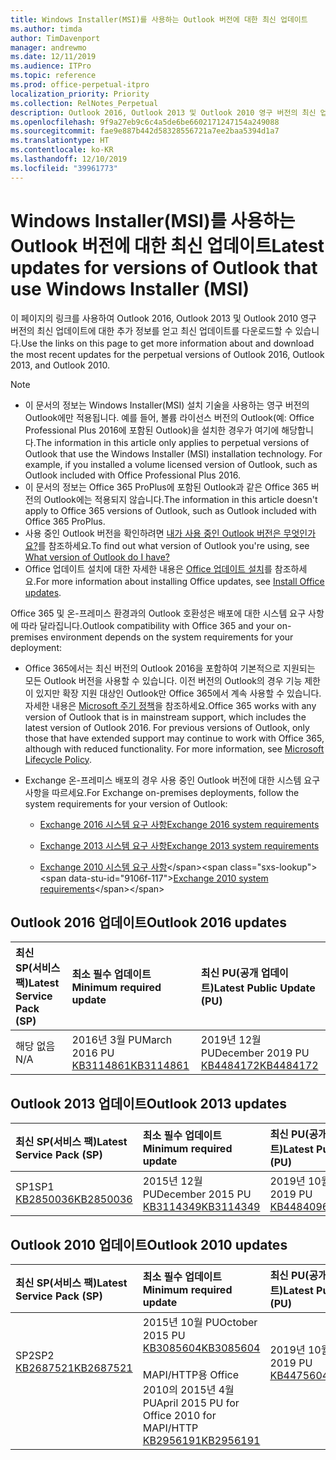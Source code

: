 ```yaml
---
title: Windows Installer(MSI)를 사용하는 Outlook 버전에 대한 최신 업데이트
ms.author: timda
author: TimDavenport
manager: andrewmo
ms.date: 12/11/2019
ms.audience: ITPro
ms.topic: reference
ms.prod: office-perpetual-itpro
localization_priority: Priority
ms.collection: RelNotes_Perpetual
description: Outlook 2016, Outlook 2013 및 Outlook 2010 영구 버전의 최신 업데이트 정보에 대한 링크를 IT 전문가에게 제공합니다.
ms.openlocfilehash: 9f9a27eb9c6c4a5de6be6602171247154a249088
ms.sourcegitcommit: fae9e887b442d58328556721a7ee2baa5394d1a7
ms.translationtype: HT
ms.contentlocale: ko-KR
ms.lasthandoff: 12/10/2019
ms.locfileid: "39961773"
---
```

# <a name="latest-updates-for-versions-of-outlook-that-use-windows-installer-msi"></a><span data-ttu-id="9106f-103">Windows Installer(MSI)를 사용하는 Outlook 버전에 대한 최신 업데이트</span><span class="sxs-lookup"><span data-stu-id="9106f-103">Latest updates for versions of Outlook that use Windows Installer (MSI)</span></span>

<span data-ttu-id="9106f-104">이 페이지의 링크를 사용하여 Outlook 2016, Outlook 2013 및 Outlook 2010 영구 버전의 최신 업데이트에 대한 추가 정보를 얻고 최신 업데이트를 다운로드할 수 있습니다.</span><span class="sxs-lookup"><span data-stu-id="9106f-104">Use the links on this page to get more information about and download the most recent updates for the perpetual versions of Outlook 2016, Outlook 2013, and Outlook 2010.</span></span>
  
> [!NOTE]
> - <span data-ttu-id="9106f-p101">이 문서의 정보는 Windows Installer(MSI) 설치 기술을 사용하는 영구 버전의 Outlook에만 적용됩니다. 예를 들어, 볼륨 라이선스 버전의 Outlook(예: Office Professional Plus 2016에 포함된 Outlook)을 설치한 경우가 여기에 해당합니다.</span><span class="sxs-lookup"><span data-stu-id="9106f-p101">The information in this article only applies to perpetual versions of Outlook that use the Windows Installer (MSI) installation technology. For example, if you installed a volume licensed version of Outlook, such as Outlook included with Office Professional Plus 2016.</span></span>
> - <span data-ttu-id="9106f-107">이 문서의 정보는 Office 365 ProPlus에 포함된 Outlook과 같은 Office 365 버전의 Outlook에는 적용되지 않습니다.</span><span class="sxs-lookup"><span data-stu-id="9106f-107">The information in this article doesn't apply to Office 365 versions of Outlook, such as Outlook included with Office 365 ProPlus.</span></span>
> - <span data-ttu-id="9106f-108">사용 중인 Outlook 버전을 확인하려면 [내가 사용 중인 Outlook 버전은 무엇인가요?](https://support.office.com/article/b3a9568c-edb5-42b9-9825-d48d82b2257c)를 참조하세요.</span><span class="sxs-lookup"><span data-stu-id="9106f-108">To find out what version of Outlook you're using, see [What version of Outlook do I have?](https://support.office.com/article/b3a9568c-edb5-42b9-9825-d48d82b2257c)</span></span>
> - <span data-ttu-id="9106f-109">Office 업데이트 설치에 대한 자세한 내용은 [Office 업데이트 설치](https://support.office.com/article/2ab296f3-7f03-43a2-8e50-46de917611c5)를 참조하세요.</span><span class="sxs-lookup"><span data-stu-id="9106f-109">For more information about installing Office updates, see [Install Office updates](https://support.office.com/article/2ab296f3-7f03-43a2-8e50-46de917611c5).</span></span> 
  
<span data-ttu-id="9106f-110">Office 365 및 온-프레미스 환경과의 Outlook 호환성은 배포에 대한 시스템 요구 사항에 따라 달라집니다.</span><span class="sxs-lookup"><span data-stu-id="9106f-110">Outlook compatibility with Office 365 and your on-premises environment depends on the system requirements for your deployment:</span></span>
  
- <span data-ttu-id="9106f-p102">Office 365에서는 최신 버전의 Outlook 2016을 포함하여 기본적으로 지원되는 모든 Outlook 버전을 사용할 수 있습니다. 이전 버전의 Outlook의 경우 기능 제한이 있지만 확장 지원 대상인 Outlook만 Office 365에서 계속 사용할 수 있습니다. 자세한 내용은 [Microsoft 주기 정책](https://support.microsoft.com/lifecycle)을 참조하세요.</span><span class="sxs-lookup"><span data-stu-id="9106f-p102">Office 365 works with any version of Outlook that is in mainstream support, which includes the latest version of Outlook 2016. For previous versions of Outlook, only those that have extended support may continue to work with Office 365, although with reduced functionality. For more information, see [Microsoft Lifecycle Policy](https://support.microsoft.com/lifecycle).</span></span>
    
- <span data-ttu-id="9106f-114">Exchange 온-프레미스 배포의 경우 사용 중인 Outlook 버전에 대한 시스템 요구 사항을 따르세요.</span><span class="sxs-lookup"><span data-stu-id="9106f-114">For Exchange on-premises deployments, follow the system requirements for your version of Outlook:</span></span>
    
  - [<span data-ttu-id="9106f-115">Exchange 2016 시스템 요구 사항</span><span class="sxs-lookup"><span data-stu-id="9106f-115">Exchange 2016 system requirements</span></span>](https://docs.microsoft.com/Exchange/plan-and-deploy/system-requirements)
    
  - [<span data-ttu-id="9106f-116">Exchange 2013 시스템 요구 사항</span><span class="sxs-lookup"><span data-stu-id="9106f-116">Exchange 2013 system requirements</span></span>](https://docs.microsoft.com/exchange/exchange-2013-system-requirements-exchange-2013-help)
    
  - <span data-ttu-id="9106f-117">[Exchange 2010 시스템 요구 사항](https://docs.microsoft.com/previous-versions/office/exchange-server-2010/aa996719(v=exchg.141))</span><span class="sxs-lookup"><span data-stu-id="9106f-117">[Exchange 2010 system requirements](https://docs.microsoft.com/previous-versions/office/exchange-server-2010/aa996719(v=exchg.141))</span></span>

   
## <a name="outlook-2016-updates"></a><span data-ttu-id="9106f-118">Outlook 2016 업데이트</span><span class="sxs-lookup"><span data-stu-id="9106f-118">Outlook 2016 updates</span></span>

|<span data-ttu-id="9106f-119">**최신 SP(서비스 팩)**</span><span class="sxs-lookup"><span data-stu-id="9106f-119">**Latest Service Pack (SP)**</span></span>|<span data-ttu-id="9106f-120">**최소 필수 업데이트**</span><span class="sxs-lookup"><span data-stu-id="9106f-120">**Minimum required update**</span></span>|<span data-ttu-id="9106f-121">**최신 PU(공개 업데이트)**</span><span class="sxs-lookup"><span data-stu-id="9106f-121">**Latest Public Update (PU)**</span></span>|
|:-----|:-----|:-----|
|<span data-ttu-id="9106f-122">해당 없음</span><span class="sxs-lookup"><span data-stu-id="9106f-122">N/A</span></span>  <br/> |<span data-ttu-id="9106f-123">2016년 3월 PU</span><span class="sxs-lookup"><span data-stu-id="9106f-123">March 2016 PU</span></span> <br/>[<span data-ttu-id="9106f-124">KB3114861</span><span class="sxs-lookup"><span data-stu-id="9106f-124">KB3114861</span></span>](https://support.microsoft.com/help/3114861) <br/> |<span data-ttu-id="9106f-125">2019년 12월 PU</span><span class="sxs-lookup"><span data-stu-id="9106f-125">December 2019 PU</span></span> <br/>[<span data-ttu-id="9106f-126">KB4484172</span><span class="sxs-lookup"><span data-stu-id="9106f-126">KB4484172</span></span>](https://support.microsoft.com/help/4484172) 

## <a name="outlook-2013-updates"></a><span data-ttu-id="9106f-127">Outlook 2013 업데이트</span><span class="sxs-lookup"><span data-stu-id="9106f-127">Outlook 2013 updates</span></span>

|<span data-ttu-id="9106f-128">**최신 SP(서비스 팩)**</span><span class="sxs-lookup"><span data-stu-id="9106f-128">**Latest Service Pack (SP)**</span></span>|<span data-ttu-id="9106f-129">**최소 필수 업데이트**</span><span class="sxs-lookup"><span data-stu-id="9106f-129">**Minimum required update**</span></span>|<span data-ttu-id="9106f-130">**최신 PU(공개 업데이트)**</span><span class="sxs-lookup"><span data-stu-id="9106f-130">**Latest Public Update (PU)**</span></span>|
|:-----|:-----|:-----|
|<span data-ttu-id="9106f-131">SP1</span><span class="sxs-lookup"><span data-stu-id="9106f-131">SP1</span></span>  <br/>[<span data-ttu-id="9106f-132">KB2850036</span><span class="sxs-lookup"><span data-stu-id="9106f-132">KB2850036</span></span>](https://go.microsoft.com/fwlink/p/?LinkId=512538) <br/> |<span data-ttu-id="9106f-133">2015년 12월 PU</span><span class="sxs-lookup"><span data-stu-id="9106f-133">December 2015 PU</span></span> <br/>[<span data-ttu-id="9106f-134">KB3114349</span><span class="sxs-lookup"><span data-stu-id="9106f-134">KB3114349</span></span>](https://support.microsoft.com/kb/3114349) <br/> |<span data-ttu-id="9106f-135">2019년 10월 PU</span><span class="sxs-lookup"><span data-stu-id="9106f-135">October 2019 PU</span></span> <br/>[<span data-ttu-id="9106f-136">KB4484096</span><span class="sxs-lookup"><span data-stu-id="9106f-136">KB4484096</span></span>](https://support.microsoft.com/help/4484096)  |
   
## <a name="outlook-2010-updates"></a><span data-ttu-id="9106f-137">Outlook 2010 업데이트</span><span class="sxs-lookup"><span data-stu-id="9106f-137">Outlook 2010 updates</span></span>

|<span data-ttu-id="9106f-138">**최신 SP(서비스 팩)**</span><span class="sxs-lookup"><span data-stu-id="9106f-138">**Latest Service Pack (SP)**</span></span>|<span data-ttu-id="9106f-139">**최소 필수 업데이트**</span><span class="sxs-lookup"><span data-stu-id="9106f-139">**Minimum required update**</span></span>|<span data-ttu-id="9106f-140">**최신 PU(공개 업데이트)**</span><span class="sxs-lookup"><span data-stu-id="9106f-140">**Latest Public Update (PU)**</span></span>|
|:-----|:-----|:-----|
|<span data-ttu-id="9106f-141">SP2</span><span class="sxs-lookup"><span data-stu-id="9106f-141">SP2</span></span> <br/>[<span data-ttu-id="9106f-142">KB2687521</span><span class="sxs-lookup"><span data-stu-id="9106f-142">KB2687521</span></span>](https://go.microsoft.com/fwlink/p/?LinkId=512542) <br><br><br><br/> |<span data-ttu-id="9106f-143">2015년 10월 PU</span><span class="sxs-lookup"><span data-stu-id="9106f-143">October 2015 PU</span></span> <br/> [<span data-ttu-id="9106f-144">KB3085604</span><span class="sxs-lookup"><span data-stu-id="9106f-144">KB3085604</span></span>](https://support.microsoft.com/kb/3085604) <br/><br/>  <span data-ttu-id="9106f-145">MAPI/HTTP용 Office 2010의 2015년 4월 PU</span><span class="sxs-lookup"><span data-stu-id="9106f-145">April 2015 PU for Office 2010 for MAPI/HTTP</span></span> <br/> [<span data-ttu-id="9106f-146">KB2956191</span><span class="sxs-lookup"><span data-stu-id="9106f-146">KB2956191</span></span>](https://support.microsoft.com/ko-KR/help/2956191/april-14-2015-update-for-office-2010-kb2956191) <br/> |<span data-ttu-id="9106f-147">2019년 10월 PU</span><span class="sxs-lookup"><span data-stu-id="9106f-147">October 2019 PU</span></span> <br/>[<span data-ttu-id="9106f-148">KB4475604</span><span class="sxs-lookup"><span data-stu-id="9106f-148">KB4475604</span></span>](https://support.microsoft.com/help/4475604) <br><br><br><br/>|
   

